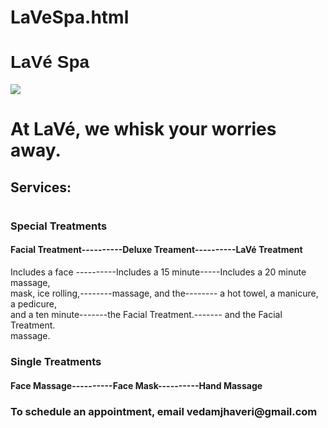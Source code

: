 # LaVeSpa.html
<!DOCTYPE HTML>
<html>
    <head>
         <meta charset="utf-8">
        <title>LaVeSpa.html</title>
        <style>
            #title {
                font-family:sans-serif;
                }
        </style>
    </head> 
    <body>
    <h1 id="title">LaVé Spa</h1>                       
    <img src="https://th.bing.com/th/id/OIP.paTyskLc0n39-rYBv54vJwHaE7?rs=1&pid=ImgDetMain">
    <h1>At LaVé, we whisk your worries away.</h1>
    <h2>Services:</h2>
    <h1></h1>
    <h3> Special Treatments</h3>
    <h4>Facial Treatment----------Deluxe Treament----------LaVé Treatment</h4>
    <p>Includes a face ----------Includes a 15 minute-----Includes a 20 minute massage,<br>mask, ice rolling,--------massage, and the-------- a hot towel, a manicure, a pedicure,<br>and a ten minute-------the Facial Treatment.------- and the Facial Treatment. <br> massage. </p>
    <h3>Single Treatments</h3>
    <h4>Face Massage----------Face Mask----------Hand Massage</h4> 
        <h3>To schedule an appointment, email vedamjhaveri@gmail.com</h3>
    </body>
</html>
